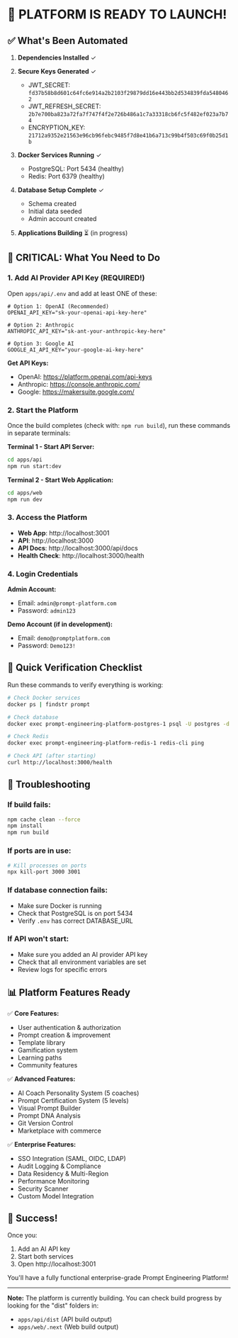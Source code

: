 # 🚀 PLATFORM IS READY TO LAUNCH!

## ✅ What's Been Automated

1. **Dependencies Installed** ✓
2. **Secure Keys Generated** ✓
   - JWT_SECRET: `fd37b58b8d601c64fc6e914a2b2103f29879dd16e443bb2d534839fda5480462`
   - JWT_REFRESH_SECRET: `2b7e700ba823a72fa7f747f4f2e726b486a1c7a33318cb6fc5f482ef023a7b74`
   - ENCRYPTION_KEY: `21712a9352e21563e96cb96febc9485f7d8e41b6a713c99b4f503c69f0b25d1b`

3. **Docker Services Running** ✓
   - PostgreSQL: Port 5434 (healthy)
   - Redis: Port 6379 (healthy)

4. **Database Setup Complete** ✓
   - Schema created
   - Initial data seeded
   - Admin account created

5. **Applications Building** ⏳ (in progress)

## 🔴 CRITICAL: What You Need to Do

### 1. Add AI Provider API Key (REQUIRED!)

Open `apps/api/.env` and add at least ONE of these:

```env
# Option 1: OpenAI (Recommended)
OPENAI_API_KEY="sk-your-openai-api-key-here"

# Option 2: Anthropic
ANTHROPIC_API_KEY="sk-ant-your-anthropic-key-here"

# Option 3: Google AI
GOOGLE_AI_API_KEY="your-google-ai-key-here"
```

**Get API Keys:**
- OpenAI: https://platform.openai.com/api-keys
- Anthropic: https://console.anthropic.com/
- Google: https://makersuite.google.com/

### 2. Start the Platform

Once the build completes (check with: `npm run build`), run these commands in separate terminals:

**Terminal 1 - Start API Server:**
```bash
cd apps/api
npm run start:dev
```

**Terminal 2 - Start Web Application:**
```bash
cd apps/web
npm run dev
```

### 3. Access the Platform

- **Web App**: http://localhost:3001
- **API**: http://localhost:3000
- **API Docs**: http://localhost:3000/api/docs
- **Health Check**: http://localhost:3000/health

### 4. Login Credentials

**Admin Account:**
- Email: `admin@prompt-platform.com`
- Password: `admin123`

**Demo Account (if in development):**
- Email: `demo@promptplatform.com`
- Password: `Demo123!`

## 🎯 Quick Verification Checklist

Run these commands to verify everything is working:

```bash
# Check Docker services
docker ps | findstr prompt

# Check database
docker exec prompt-engineering-platform-postgres-1 psql -U postgres -d prompt_platform -c "SELECT COUNT(*) FROM users;"

# Check Redis
docker exec prompt-engineering-platform-redis-1 redis-cli ping

# Check API (after starting)
curl http://localhost:3000/health
```

## 🚨 Troubleshooting

### If build fails:
```bash
npm cache clean --force
npm install
npm run build
```

### If ports are in use:
```bash
# Kill processes on ports
npx kill-port 3000 3001
```

### If database connection fails:
- Make sure Docker is running
- Check that PostgreSQL is on port 5434
- Verify `.env` has correct DATABASE_URL

### If API won't start:
- Make sure you added an AI provider API key
- Check that all environment variables are set
- Review logs for specific errors

## 📊 Platform Features Ready

✅ **Core Features:**
- User authentication & authorization
- Prompt creation & improvement
- Template library
- Gamification system
- Learning paths
- Community features

✅ **Advanced Features:**
- AI Coach Personality System (5 coaches)
- Prompt Certification System (5 levels)
- Visual Prompt Builder
- Prompt DNA Analysis
- Git Version Control
- Marketplace with commerce

✅ **Enterprise Features:**
- SSO Integration (SAML, OIDC, LDAP)
- Audit Logging & Compliance
- Data Residency & Multi-Region
- Performance Monitoring
- Security Scanner
- Custom Model Integration

## 🎉 Success!

Once you:
1. Add an AI API key
2. Start both services
3. Open http://localhost:3001

You'll have a fully functional enterprise-grade Prompt Engineering Platform!

---

**Note:** The platform is currently building. You can check build progress by looking for the "dist" folders in:
- `apps/api/dist` (API build output)
- `apps/web/.next` (Web build output)